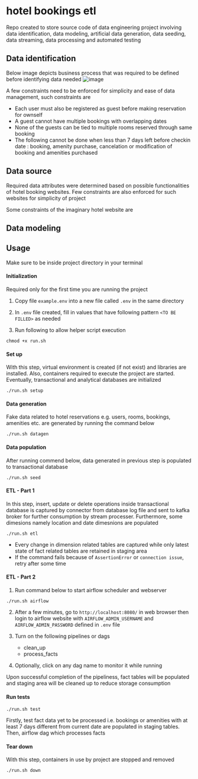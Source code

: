 # hotel bookings etl

Repo created to store source code of data engineering project involving data identification, data modeling, artificial data generation, data seeding, data streaming, data processing and automated testing

## Data identification
Below image depicts business process that was required to be defined before identifying data needed
![image](https://github.com/ppkgtmm/hotel-bookings-etl/assets/57994731/97fd9e49-0245-4c5c-8aae-4c9a35cfbd6e)


A few constraints need to be enforced for simplicity and ease of data management, such constraints are
- Each user must also be registered as guest before making reservation for ownself
- A guest cannot have multiple bookings with overlapping dates
- None of the guests can be tied to multiple rooms reserved through same booking
- The following cannot be done when less than 7 days left before checkin date : booking, amenity purchase, cancelation or modification of booking and amenities purchased 



## Data source
Required data attributes were determined based on possible functionalities of hotel booking websites. Few constraints are also enforced for such websites for simplicity of project

Some constraints of the imaginary hotel website are




## Data modeling

## Usage

Make sure to be inside project directory in your terminal

#### Initialization

Required only for the first time you are running the project

1. Copy file `example.env` into a new file called `.env` in the same directory
   
2. In `.env` file created, fill in values that have following pattern `<TO BE FILLED>` as needed 

3. Run following to allow helper script execution

```
chmod +x run.sh
```

#### Set up

With this step, virtual environment is created (if not exist) and libraries are installed. Also, containers required to execute the project are started. Eventually, transactional and analytical databases are initialized

```
./run.sh setup
```

#### Data generation

Fake data related to hotel reservations e.g. users, rooms, bookings, amenities etc. are generated by running the command below

```
./run.sh datagen
```

#### Data population

After running commend below, data generated in previous step is populated to transactional database

```
./run.sh seed
```

#### ETL - Part 1

In this step, insert, update or delete operations inside transactional database is captured by connector from database log file and sent to kafka broker for further consumption by stream processer. Furthermore, some dimesions namely location and date dimesnions are populated

```
./run.sh etl
```


- Every change in dimension related tables are captured while only latest state of fact related tables are retained in staging area
- If the command fails because of `AssertionError` or `connection issue`, retry after some time

#### ETL - Part 2 

1. Run command below to start airflow scheduler and webserver
```
./run.sh airflow
```

2. After a few minutes, go to `http://localhost:8080/` in web browser then login to airflow website with `AIRFLOW_ADMIN_USERNAME` and `AIRFLOW_ADMIN_PASSWORD` defined in `.env` file
   
3. Turn on the following pipelines or dags
   - clean_up
   - process_facts

4. Optionally, click on any dag name to monitor it while running

Upon successful completion of the pipeliness, fact tables will be populated and staging area will be cleaned up to reduce storage consumption

#### Run tests
```
./run.sh test
```
Firstly, test fact data yet to be processed i.e. bookings or amenities with at least 7 days different from current date are populated in staging tables. Then, airflow dag which processes facts

#### Tear down

With this step, containers in use by project are stopped and removed

```
./run.sh down
```
